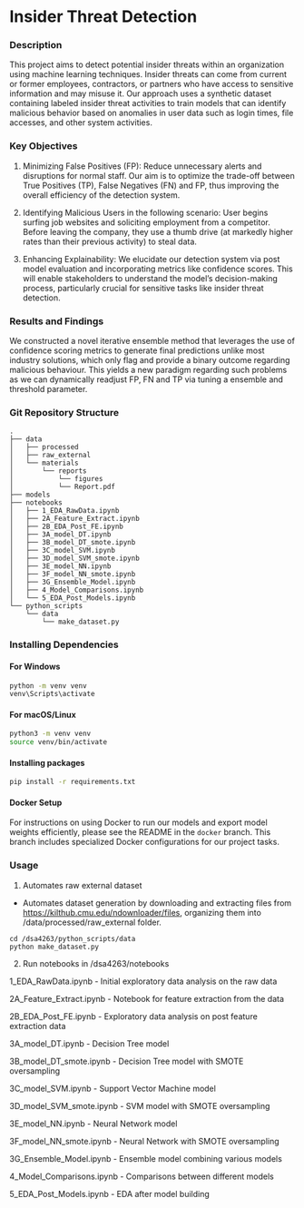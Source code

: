 # Insider Threat Detection 

### Description
This project aims to detect potential insider threats within an organization using machine learning techniques. Insider threats can come from current or former employees, contractors, or partners who have access to sensitive information and may misuse it. Our approach uses a synthetic dataset containing labeled insider threat activities to train models that can identify malicious behavior based on anomalies in user data such as login times, file accesses, and other system activities.

### Key Objectives
1. Minimizing False Positives (FP): Reduce unnecessary alerts and disruptions for normal staff.
Our aim is to optimize the trade-off between True Positives (TP), False Negatives (FN) and
FP, thus improving the overall efficiency of the detection system.

2. Identifying Malicious Users in the following scenario: User begins surfing job websites and
soliciting employment from a competitor. Before leaving the company, they use a thumb
drive (at markedly higher rates than their previous activity) to steal data. 

3. Enhancing Explainability: We elucidate our detection system via post model evaluation and
incorporating metrics like confidence scores. This will enable stakeholders to understand
the model’s decision-making process, particularly crucial for sensitive tasks like insider
threat detection.

### Results and Findings
We constructed a novel iterative ensemble method that leverages the use of confidence scoring metrics to generate final predictions unlike most industry solutions, which only flag and provide a binary outcome regarding malicious behaviour. This yields a new paradigm regarding such problems as we can dynamically readjust FP, FN and TP via tuning a ensemble and threshold parameter.

### Git Repository Structure
```
.
├── data
│   ├── processed
│   ├── raw_external
│   └── materials
│       └── reports
│           └── figures
│           └── Report.pdf
├── models
├── notebooks
│   ├── 1_EDA_RawData.ipynb
│   ├── 2A_Feature_Extract.ipynb
│   ├── 2B_EDA_Post_FE.ipynb
│   ├── 3A_model_DT.ipynb
│   ├── 3B_model_DT_smote.ipynb
│   ├── 3C_model_SVM.ipynb
│   ├── 3D_model_SVM_smote.ipynb
│   ├── 3E_model_NN.ipynb
│   ├── 3F_model_NN_smote.ipynb
│   ├── 3G_Ensemble_Model.ipynb
│   ├── 4_Model_Comparisons.ipynb
│   └── 5_EDA_Post_Models.ipynb
└── python_scripts
    └── data
        └── make_dataset.py
```

### Installing Dependencies

#### For Windows
```bash
python -m venv venv
venv\Scripts\activate
```

#### For macOS/Linux
```bash
python3 -m venv venv
source venv/bin/activate
```
#### Installing packages
```bash
pip install -r requirements.txt
```

#### Docker Setup

For instructions on using Docker to run our models and export model weights efficiently, please see the README in the `docker` branch. This branch includes specialized Docker configurations for our project tasks.

### Usage
1. Automates raw external dataset 
- Automates dataset generation by downloading and extracting files from https://kilthub.cmu.edu/ndownloader/files, organizing them into /data/processed/raw_external folder.
```
cd /dsa4263/python_scripts/data 
python make_dataset.py
```
2. Run notebooks in /dsa4263/notebooks

1_EDA_RawData.ipynb - Initial exploratory data analysis on the raw data

2A_Feature_Extract.ipynb - Notebook for feature extraction from the data

2B_EDA_Post_FE.ipynb - Exploratory data analysis on post feature extraction data

3A_model_DT.ipynb - Decision Tree model

3B_model_DT_smote.ipynb - Decision Tree model with SMOTE oversampling

3C_model_SVM.ipynb - Support Vector Machine model

3D_model_SVM_smote.ipynb - SVM model with SMOTE oversampling

3E_model_NN.ipynb - Neural Network model

3F_model_NN_smote.ipynb - Neural Network with SMOTE oversampling

3G_Ensemble_Model.ipynb - Ensemble model combining various models

4_Model_Comparisons.ipynb - Comparisons between different models 

5_EDA_Post_Models.ipynb - EDA after model building


